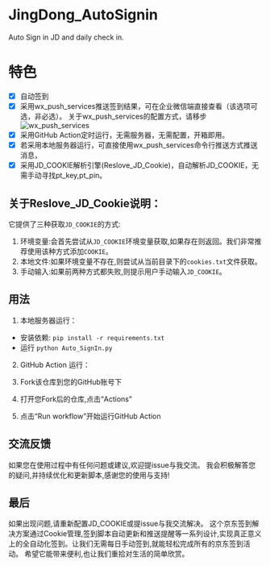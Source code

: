 # JingDong_AutoSignin
Auto Sign in JD and daily check in.
# 特色
- [x] 自动签到
- [x] 采用wx_push_services推送签到结果，可在企业微信端直接查看（该选项可选，非必选）。
关于wx_push_services的配置方式，请移步![wx_push_services](https://github.com/IronManStank/WX-Push-Services)
- [x] 采用GitHub Action定时运行，无需服务器，无需配置，开箱即用。
- [x] 若采用本地服务器运行，可直接使用wx_push_services命令行推送方式推送消息，
- [x] 采用JD_COOKIE解析引擎(Reslove_JD_Cookie)，自动解析JD_COOKIE，无需手动寻找pt_key,pt_pin。
## 关于Reslove_JD_Cookie说明：
它提供了三种获取`JD_COOKIE`的方式:
1. 环境变量:会首先尝试从`JD_COOKIE`环境变量获取,如果存在则返回。我们非常推荐使用该种方式添加`COOKIE`。
2. 本地文件:如果环境变量不存在,则尝试从当前目录下的`cookies.txt`文件获取。
3. 手动输入:如果前两种方式都失败,则提示用户手动输入`JD_COOKIE`。

## 用法
1. 本地服务器运行：
- 安装依赖:
`pip install -r requirements.txt`
- 运行
`python Auto_SignIn.py`
2. GitHub Action 运行：

1. Fork该仓库到您的GitHub账号下
2. 打开您Fork后的仓库,点击“Actions”
3. 点击“Run workflow”开始运行GitHub Action

## 交流反馈
如果您在使用过程中有任何问题或建议,欢迎提issue与我交流。
我会积极解答您的疑问,并持续优化和更新脚本,感谢您的使用与支持!
## 最后
如果出现问题,请重新配置JD_COOKIE或提issue与我交流解决。
这个京东签到解决方案通过Cookie管理,签到脚本自动更新和推送提醒等一系列设计,实现真正意义上的全自动化签到。让我们无需每日手动签到,就能轻松完成所有的京东签到活动。
希望它能带来便利,也让我们重拾对生活的简单欣赏。